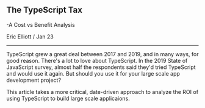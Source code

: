 ## The TypeScript Tax

-A Cost vs Benefit Analysis

Eric Elliott / Jan 23

-----

TypeScript grew a great deal between 2017 and 2019, and in many ways, for good reason. There's a lot to love about TypeScript. In the 2019 State of JavaScript survey, almost half the respondents said they'd tried TypeScript and would use it again. But should you use it for your large scale app development project?



This article takes a more critical, date-driven approach to analyze the ROI of using TypeScript to build large scale applicaions.

 
